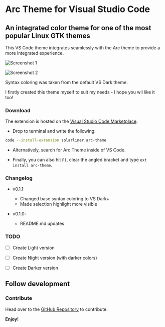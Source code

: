 # Arc Theme for Visual Studio Code

## An integrated color theme for one of the most popular Linux GTK themes

This VS Code theme integrates seamlessly with the Arc theme to provide a more integrated experience.

![Screenshot 1](https://raw.githubusercontent.com/SolarLiner/vscode-arc-theme/master/res/Screenshot%20from%202017-05-14%2012-57-25.png)

![Screenshot 2](https://github.com/SolarLiner/vscode-arc-theme/blob/master/res/Screenshot%20from%202017-05-14%2013-45-06.png?raw=true)

Syntax coloring was taken from the default VS Dark theme.

I firstly created this theme myself to suit my needs - I hope you wil like it too!

### Download

The extension is hosted on the [Visual Studio Code Marketplace](https://marketplace.visualstudio.com/items?itemName=SolarLiner.arc-theme).

* Drop to terminal and write the following:

```bash
code --install-extension solarliner.arc-theme
```

* Alternatively, search for Arc Theme inside of VS Code.

* Finally, you can also hit ```F1```, clear the angled bracket and type ```ext install arc-theme```.

### Changelog

* v0.1.1:
  * Changed base syntax coloring to VS Dark+
  * Made selection highlight more visible

* v0.1.0:
  * README.md updates

### TODO

* [ ] Create Light version

* [ ] Create Night version (with darker colors)

* [ ] Create Darker version

## Follow development

### Contribute

Head over to the [GitHub Repository](https://github.com/SolarLiner/vscode-arc-theme) to contribute.

**Enjoy!**
